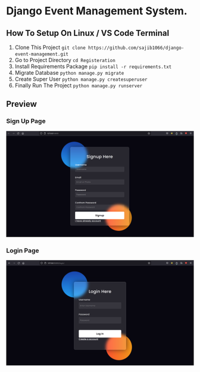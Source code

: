 # Django Event Management System.

## How To Setup On Linux / VS Code Terminal
1. Clone This Project `git clone https://github.com/sajib1066/django-event-management.git`
2. Go to Project Directory `cd Registeration`
5. Install Requirements Package `pip install -r requirements.txt`
6. Migrate Database `python manage.py migrate`
7. Create Super User `python manage.py createsuperuser`
8. Finally Run The Project `python manage.py runserver`

## Preview
### Sign Up Page
<img src="snapshots\signup_page.png" width="900" alt="SignUp Page">

### Login Page
<img src="snapshots\signin_page.png" width="900" alt="SignUp Page">